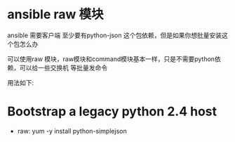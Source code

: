 # ansible raw 模块

ansible 需要客户端 至少要有python-json 这个包依赖，但是如果你想批量安装这个包怎么办

可以使用raw 模块，raw模块和command模块基本一样，只是不需要python依赖，可以给一些交换机 等批量发命令


用法如下:

# Bootstrap a legacy python 2.4 host
- raw: yum -y install python-simplejson
